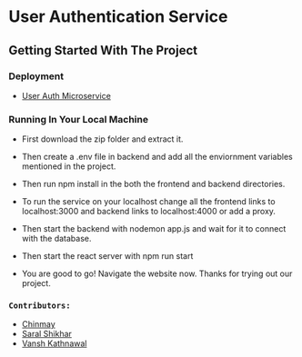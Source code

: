 # User Authentication Service

## Getting Started With The Project

### Deployment

- [User Auth Microservice](user-auth-csv.netlify.app)

### Running In Your Local Machine

* First download the zip folder and extract it.

* Then create a .env file in backend and add all the enviornment variables mentioned in the project.

* Then run npm install in the both the frontend and backend directories.

* To run the service on your localhost change all the frontend links to localhost:3000 and backend links to localhost:4000 or add a proxy.

* Then start the backend with nodemon app.js and wait for it to connect with the database.

* Then start the react server with npm run start

* You are good to go! Navigate the website now. Thanks for trying out our project.

### `Contributors:`

- [Chinmay](https://github.com/rcy08)
- [Saral Shikhar](https://github.com/saral11)
- [Vansh Kathnawal](https://github.com/vk0942)
